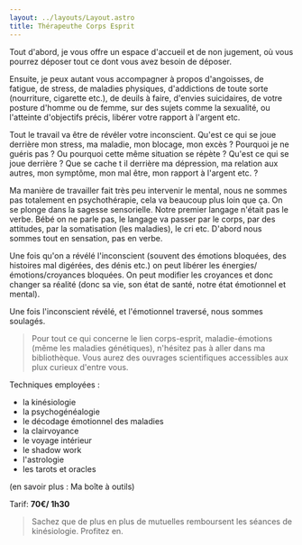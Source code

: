 ```yaml
---
layout: ../layouts/Layout.astro
title: Thérapeuthe Corps Esprit
---
```


Tout d'abord, je vous offre un espace d'accueil et de non jugement, où
vous pourrez déposer tout ce dont vous avez besoin de déposer.

Ensuite, je peux autant vous accompagner à propos d'angoisses, de fatigue,
de stress, de maladies physiques, d'addictions de toute sorte (nourriture,
cigarette etc.), de deuils à faire, d'envies suicidaires, de votre posture
d'homme ou de femme, sur des sujets comme la sexualité, ou l'atteinte
d'objectifs précis, libérer votre rapport à l'argent etc.

Tout le travail va être de révéler votre inconscient. Qu'est ce qui se
joue derrière mon stress, ma maladie, mon blocage, mon excès ? Pourquoi je
ne guéris pas ? Ou pourquoi cette même situation se répète ? Qu'est ce qui
se joue derrière ? Que se cache t il derrière ma dépression, ma relation
aux autres, mon symptôme, mon mal être, mon rapport à l'argent etc. ?

Ma manière de travailler fait très peu intervenir le mental, nous ne
sommes pas totalement en psychothérapie, cela va beaucoup plus loin que
ça. On se plonge dans la sagesse sensorielle. Notre premier langage
n'était pas le verbe. Bébé on ne parle pas, le langage va passer par le
corps, par des attitudes, par la somatisation (les maladies), le cri etc.
D'abord nous sommes tout en sensation, pas en verbe.

Une fois qu'on a révélé l'inconscient (souvent des émotions bloquées, des
histoires mal digérées, des dénis etc.) on peut libérer les
énergies/émotions/croyances bloquées. On peut modifier les croyances et
donc changer sa réalité (donc sa vie, son état de santé, notre état
émotionnel et mental).

Une fois l'inconscient révélé, et l'émotionnel traversé, nous sommes
soulagés.

> Pour tout ce qui concerne le lien corps-esprit, maladie-émotions (même les maladies génétiques),
> n'hésitez pas à aller dans ma bibliothèque.
> Vous aurez des ouvrages scientifiques accessibles aux plux curieux d'entre vous.

Techniques employées :

- la kinésiologie
- la psychogénéalogie
- le décodage émotionnel des maladies
- la clairvoyance
- le voyage intérieur
- le shadow work
- l'astrologie
- les tarots et oracles

(en savoir plus : Ma boîte à outils)

Tarif: **70€/ 1h30**

> Sachez que de plus en plus de mutuelles remboursent les séances de kinésiologie.
> Profitez en.
